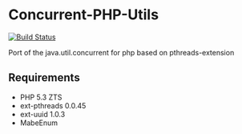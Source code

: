 Concurrent-PHP-Utils
=========================

[![Build Status](https://travis-ci.org/prolic/Concurrent-PHP-Utils.png)](https://travis-ci.org/prolic/Concurrent-PHP-Utils)

Port of the java.util.concurrent for php based on pthreads-extension


Requirements
------------

- PHP 5.3 ZTS
- ext-pthreads 0.0.45
- ext-uuid 1.0.3
- MabeEnum
